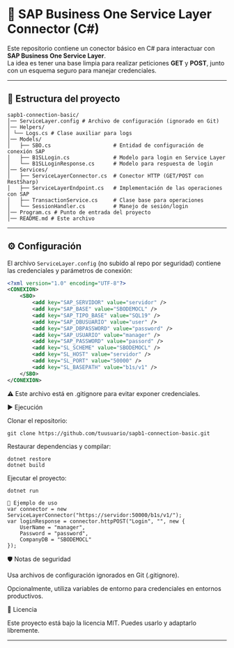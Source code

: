 # 🔗 SAP Business One Service Layer Connector (C#)

Este repositorio contiene un conector básico en C# para interactuar con **SAP Business One Service Layer**.  
La idea es tener una base limpia para realizar peticiones **GET** y **POST**, junto con un esquema seguro para manejar credenciales.

---

## 📂 Estructura del proyecto

```
sapb1-connection-basic/
│── ServiceLayer.config # Archivo de configuración (ignorado en Git)
│── Helpers/
│ └── Logs.cs # Clase auxiliar para logs
│── Models/
│   ├── SBO.cs                    # Entidad de configuración de conexión SAP
│   ├── B1SLLogin.cs              # Modelo para login en Service Layer
│   └── B1SLLoginResponse.cs      # Modelo para respuesta de login
│── Services/
│   ├── ServiceLayerConnector.cs  # Conector HTTP (GET/POST con RestSharp)
│   ├── ServiceLayerEndpoint.cs   # Implementación de las operaciones con SAP
│   ├── TransactionService.cs     # Clase base para operaciones
│   └── SessionHandler.cs         # Manejo de sesión/login
│── Program.cs # Punto de entrada del proyecto
│── README.md # Este archivo
```

---

## ⚙️ Configuración

El archivo `ServiceLayer.config` (no subido al repo por seguridad) contiene las credenciales y parámetros de conexión:

```xml
<?xml version="1.0" encoding="UTF-8"?>
<CONEXION>
	<SBO>
		<add key="SAP_SERVIDOR" value="servidor" />
		<add key="SAP_BASE" value="SBODEMOCL" />
		<add key="SAP_TIPO_BASE" value="SQL19" />
		<add key="SAP_DBUSUARIO" value="user" />
		<add key="SAP_DBPASSWORD" value="password" />
		<add key="SAP_USUARIO" value="manager" />
		<add key="SAP_PASSWORD" value="passord" />
		<add key="SL_SCHEME" value="SBODEMOCL" />
		<add key="SL_HOST" value="servidor" />
		<add key="SL_PORT" value="50000" />
		<add key="SL_BASEPATH" value="b1s/v1" />
	</SBO>
</CONEXION>
```

⚠️ Este archivo está en .gitignore para evitar exponer credenciales.

▶️ Ejecución

Clonar el repositorio:
```
git clone https://github.com/tuusuario/sapb1-connection-basic.git
```

Restaurar dependencias y compilar:
```
dotnet restore
dotnet build
```

Ejecutar el proyecto:
```
dotnet run
```

```
📑 Ejemplo de uso
var connector = new ServiceLayerConnector("https://servidor:50000/b1s/v1/");
var loginResponse = connector.httpPOST("Login", "", new {
    UserName = "manager",
    Password = "password",
    CompanyDB = "SBODEMOCL"
});
```

🛡️ Notas de seguridad

Usa archivos de configuración ignorados en Git (.gitignore).

Opcionalmente, utiliza variables de entorno para credenciales en entornos productivos.

📌 Licencia

Este proyecto está bajo la licencia MIT.
Puedes usarlo y adaptarlo libremente.

---
